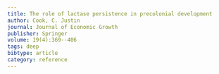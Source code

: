 ```yaml
---
title: The role of lactase persistence in precolonial development
author: Cook, C. Justin
journal: Journal of Economic Growth
publisher: Springer
volume: 19(4):369--406
tags: deep
bibtype: article
category: reference
---
```

